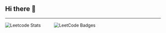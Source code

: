 ## Hi there 👋
---

![Leetcode Stats](https://leetcard.jacoblin.cool/Sakthi_Kumar_2005?theme=dark&ext=contest)  &nbsp;&nbsp;&nbsp;&nbsp;&nbsp;&nbsp;&nbsp;&nbsp;&nbsp; <img src="https://leetcode-badge-showcase.vercel.app/api?username=Sakthi_Kumar_2005&animated=true" alt="LeetCode Badges"/> 
<br/>
<br/>

<!--
**sakthi-2005/sakthi-2005** is a ✨ _special_ ✨ repository because its `README.md` (this file) appears on your GitHub profile.

Here are some ideas to get you started:

- 🔭 I’m currently working on ...
- 🌱 I’m currently learning ...
- 👯 I’m looking to collaborate on ...
- 🤔 I’m looking for help with ...
- 💬 Ask me about ...
- 📫 How to reach me: ...
- 😄 Pronouns: ...
- ⚡ Fun fact: ...
-->

